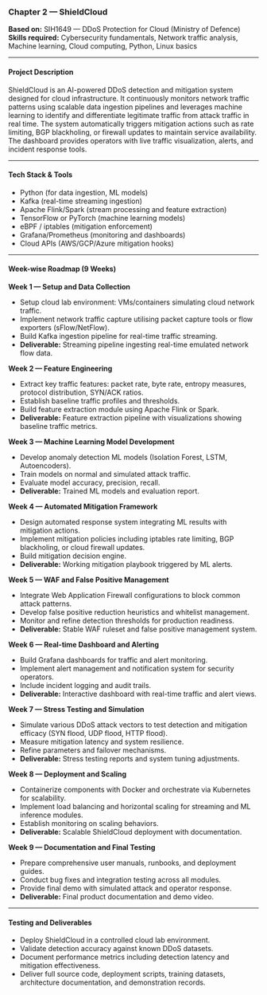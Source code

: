 ### Chapter 2 — ShieldCloud  
**Based on:** SIH1649 — DDoS Protection for Cloud (Ministry of Defence)  
**Skills required:** Cybersecurity fundamentals, Network traffic analysis, Machine learning, Cloud computing, Python, Linux basics  

***

#### Project Description  
ShieldCloud is an AI-powered DDoS detection and mitigation system designed for cloud infrastructure. It continuously monitors network traffic patterns using scalable data ingestion pipelines and leverages machine learning to identify and differentiate legitimate traffic from attack traffic in real time. The system automatically triggers mitigation actions such as rate limiting, BGP blackholing, or firewall updates to maintain service availability. The dashboard provides operators with live traffic visualization, alerts, and incident response tools.

***

#### Tech Stack & Tools  
- Python (for data ingestion, ML models)  
- Kafka (real-time streaming ingestion)  
- Apache Flink/Spark (stream processing and feature extraction)  
- TensorFlow or PyTorch (machine learning models)  
- eBPF / iptables (mitigation enforcement)  
- Grafana/Prometheus (monitoring and dashboards)  
- Cloud APIs (AWS/GCP/Azure mitigation hooks)

***

#### Week-wise Roadmap (9 Weeks)  

**Week 1 — Setup and Data Collection**  
- Setup cloud lab environment: VMs/containers simulating cloud network traffic.  
- Implement network traffic capture utilising packet capture tools or flow exporters (sFlow/NetFlow).  
- Build Kafka ingestion pipeline for real-time traffic streaming.  
- **Deliverable:** Streaming pipeline ingesting real-time emulated network flow data.

**Week 2 — Feature Engineering**  
- Extract key traffic features: packet rate, byte rate, entropy measures, protocol distribution, SYN/ACK ratios.  
- Establish baseline traffic profiles and thresholds.  
- Build feature extraction module using Apache Flink or Spark.  
- **Deliverable:** Feature extraction pipeline with visualizations showing baseline traffic metrics.

**Week 3 — Machine Learning Model Development**  
- Develop anomaly detection ML models (Isolation Forest, LSTM, Autoencoders).  
- Train models on normal and simulated attack traffic.  
- Evaluate model accuracy, precision, recall.  
- **Deliverable:** Trained ML models and evaluation report.

**Week 4 — Automated Mitigation Framework**  
- Design automated response system integrating ML results with mitigation actions.  
- Implement mitigation policies including iptables rate limiting, BGP blackholing, or cloud firewall updates.  
- Build mitigation decision engine.  
- **Deliverable:** Working mitigation playbook triggered by ML alerts.

**Week 5 — WAF and False Positive Management**  
- Integrate Web Application Firewall configurations to block common attack patterns.  
- Develop false positive reduction heuristics and whitelist management.  
- Monitor and refine detection thresholds for production readiness.  
- **Deliverable:** Stable WAF ruleset and false positive management system.

**Week 6 — Real-time Dashboard and Alerting**  
- Build Grafana dashboards for traffic and alert monitoring.  
- Implement alert management and notification system for security operators.  
- Include incident logging and audit trails.  
- **Deliverable:** Interactive dashboard with real-time traffic and alert views.

**Week 7 — Stress Testing and Simulation**  
- Simulate various DDoS attack vectors to test detection and mitigation efficacy (SYN flood, UDP flood, HTTP flood).  
- Measure mitigation latency and system resilience.  
- Refine parameters and failover mechanisms.  
- **Deliverable:** Stress testing reports and system tuning adjustments.

**Week 8 — Deployment and Scaling**  
- Containerize components with Docker and orchestrate via Kubernetes for scalability.  
- Implement load balancing and horizontal scaling for streaming and ML inference modules.  
- Establish monitoring on scaling behaviors.  
- **Deliverable:** Scalable ShieldCloud deployment with documentation.

**Week 9 — Documentation and Final Testing**  
- Prepare comprehensive user manuals, runbooks, and deployment guides.  
- Conduct bug fixes and integration testing across all modules.  
- Provide final demo with simulated attack and operator response.  
- **Deliverable:** Final product documentation and demo video.

***

#### Testing and Deliverables  
- Deploy ShieldCloud in a controlled cloud lab environment.  
- Validate detection accuracy against known DDoS datasets.  
- Document performance metrics including detection latency and mitigation effectiveness.  
- Deliver full source code, deployment scripts, training datasets, architecture documentation, and demonstration records.

